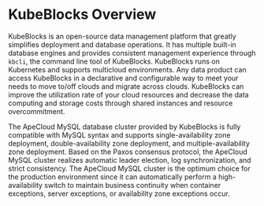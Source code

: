 # KubeBlocks Overview

KubeBlocks is an open-source data management platform that greatly simplifies deployment and database operations. It has multiple built-in database engines and provides consistent management experience through `kbcli`, the command line tool of KubeBlocks. KubeBlocks runs on Kubernetes and supports multicloud environments. Any data product can access KubeBlocks in a declarative and configurable way to meet your needs to move to/off clouds and migrate across clouds. KubeBlocks can improve the utilization rate of your cloud resources and decrease the data computing and storage costs through shared instances and resource overcommitment.

The ApeCloud MySQL database cluster provided by KubeBlocks is fully compatible with MySQL syntax and supports single-availability zone deployment, double-availability zone deployment, and multiple-availability zone deployment. Based on the Paxos consensus protocol, the ApeCloud MySQL cluster realizes automatic leader election, log synchronization, and strict consistency. The ApeCloud MySQL cluster is the optimum choice for the production environment since it can automatically perform a high-availability switch to maintain business continuity when container exceptions, server exceptions, or availability zone exceptions occur.